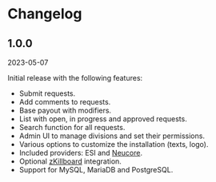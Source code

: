 # Changelog

## 1.0.0

2023-05-07

Initial release with the following features:

- Submit requests.
- Add comments to requests.
- Base payout with modifiers.
- List with open, in progress and approved requests.
- Search function for all requests.
- Admin UI to manage divisions and set their permissions.
- Various options to customize the installation (texts, logo).
- Included providers: ESI and [Neucore](https://github.com/tkhamez/neucore).
- Optional [zKillboard](https://github.com/zKillboard/zKillboard) integration.
- Support for MySQL, MariaDB and PostgreSQL.
